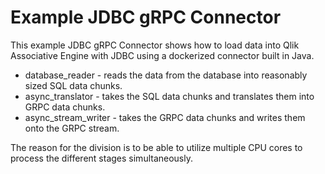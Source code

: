 # Example JDBC gRPC Connector

This example JDBC gRPC Connector shows how to load data into Qlik Associative Engine with JDBC using a dockerized connector built in Java. 

- database_reader - reads the data from the database into reasonably sized SQL data chunks.
- async_translator - takes the SQL data chunks and translates them into GRPC data chunks.
- async_stream_writer - takes the GRPC data chunks and writes them onto the GRPC stream.

The reason for the division is to be able to utilize multiple CPU cores to process the different stages simultaneously.

